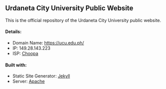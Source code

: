 ## Urdaneta City University Public Website

This is the official repository of the Urdaneta City University public website.


#### Details:
- Domain Name: https://ucu.edu.ph/
- IP: 149.28.143.223
- ISP: [Choopa](https://www.choopa.com/)

#### Built with:
- Static Site Generator: [Jekyll](https://jekyllrb.com)
- Server: [Apache](https://httpd.apache.org/)
